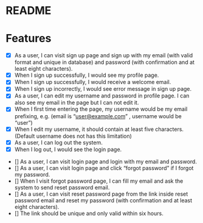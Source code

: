 # README


# Features
- [x] As a user, I can visit sign up page and sign up with my email (with valid format and unique in database) and password (with confirmation and at least eight characters).
- [x] When I sign up successfully, I would see my profile page.
- [x] When I sign up successfully, I would receive a welcome email.
- [x] When I sign up incorrectly, I would see error message in sign up page.
- [x] As a user, I can edit my username and password in profile page. I can also see my email in the page but I can not edit it.
- [x] When I first time entering the page, my username would be my email prefixing, e.g. (email is “user@example.com” , username would be “user”)
- [x] When I edit my username, it should contain at least five characters. (Default username does not has this limitation)
- [x] As a user, I can log out the system.
- [x] When I log out, I would see the login page.
- [] As a user, I can visit login page and login with my email and password.
- [] As a user, I can visit login page and click “forgot password” if I forgot my password.
- [] When I visit forgot password page, I can fill my email and ask the system to send reset password email.
- [] As a user, I can visit reset password page from the link inside reset password email and reset my password (with confirmation and at least eight characters).
- [] The link should be unique and only valid within six hours.
